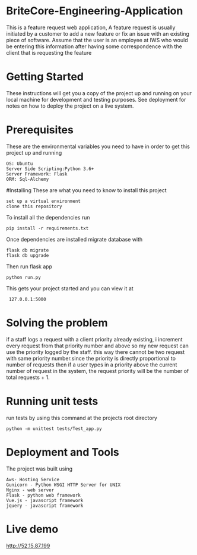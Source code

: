 # BriteCore-Engineering-Application
This is a feature request web application, A feature request is usually initiated by a customer to add a new feature or fix an issue with an existing piece of software. Assume that the user is an employee at IWS who would be entering this information after having some correspondence with the client that is requesting the feature
# Getting Started
These instructions will get you a copy of the project up and running on your local machine for development and testing purposes. See deployment for notes on how to deploy the project on a live system.
# Prerequisites
These are the environmental variables you need to have in order to get this project up and running

    OS: Ubuntu
    Server Side Scripting:Python 3.6+
    Server Framework: Flask
    ORM: Sql-Alchemy
    
#Installing
These are what you need to know to install this project 
 
    set up a virtual environment 
    clone this repository
To install all the dependencies run
 
    pip install -r requirements.txt
Once dependencies are installed migrate database with

    flask db migrate 
    flask db upgrade
    
Then run flask app

    python run.py 
 This gets your project started and you can view it at 
  
     127.0.0.1:5000
  
# Solving the problem
if a staff logs a request with a client priority already existing, i increment every request from that priority number and above so my new request can use the priority logged by the staff. this way there cannot be two request with same priority number.since the priority is directly proportional to number of requests then if a user types in a priority above the current number of request in the system, the request priority will be the number of total requests + 1.

# Running unit tests
run tests by using this command at the projects root directory

    python -m unittest tests/Test_app.py
    
    
# Deployment and Tools
The project was built using 

    Aws- Hosting Service
    Gunicorn - Python WSGI HTTP Server for UNIX
    Nginx - web server
    Flask - python web framework 
    Vue.js - javascript framework
    jquery - javascript framework

# Live demo 

http://52.15.87.199
    
    
    
